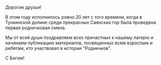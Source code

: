 Дорогие друзья!

В этом году исполнилось ровно 20 лет с того времени, когда в Тункинской долине
среди прекрасных Саянских гор была проведена первая родничковая смена.

Мы от всей души поздравляем всех причастных к нашему лагерю и начинаем
публикацию материалов, посвященных всем взрослым и ребятам, кто участвовал в
истории "Родничков".

С Богом!
